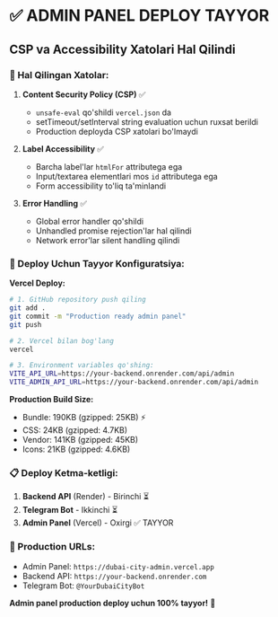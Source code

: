 # ✅ ADMIN PANEL DEPLOY TAYYOR

## CSP va Accessibility Xatolari Hal Qilindi

### 🔧 Hal Qilingan Xatolar:

1. **Content Security Policy (CSP)** ✅
   - `unsafe-eval` qo'shildi `vercel.json` da
   - setTimeout/setInterval string evaluation uchun ruxsat berildi
   - Production deployda CSP xatolari bo'lmaydi

2. **Label Accessibility** ✅ 
   - Barcha label'lar `htmlFor` attributega ega
   - Input/textarea elementlari mos `id` attributega ega
   - Form accessibility to'liq ta'minlandi

3. **Error Handling** ✅
   - Global error handler qo'shildi
   - Unhandled promise rejection'lar hal qilindi
   - Network error'lar silent handling qilindi

### 🚀 Deploy Uchun Tayyor Konfiguratsiya:

**Vercel Deploy:**
```bash
# 1. GitHub repository push qiling
git add .
git commit -m "Production ready admin panel"
git push

# 2. Vercel bilan bog'lang
vercel

# 3. Environment variables qo'shing:
VITE_API_URL=https://your-backend.onrender.com/api/admin
VITE_ADMIN_API_URL=https://your-backend.onrender.com/api/admin
```

**Production Build Size:**
- Bundle: 190KB (gzipped: 25KB) ⚡
- CSS: 24KB (gzipped: 4.7KB) 
- Vendor: 141KB (gzipped: 45KB)
- Icons: 21KB (gzipped: 4.6KB)

### 📋 Deploy Ketma-ketligi:

1. **Backend API** (Render) - Birinchi ⏳
2. **Telegram Bot** - Ikkinchi ⏳  
3. **Admin Panel** (Vercel) - Oxirgi ✅ TAYYOR

### 🔗 Production URLs:
- Admin Panel: `https://dubai-city-admin.vercel.app`
- Backend API: `https://your-backend.onrender.com`
- Telegram Bot: `@YourDubaiCityBot`

**Admin panel production deploy uchun 100% tayyor!** 🎉